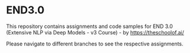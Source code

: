 # END3.0
This repository contains assignments and code samples for END 3.0 (Extensive NLP via Deep Models - v3 Course) - by https://theschoolof.ai/

Please navigate to different branches to see the respective assignments.
